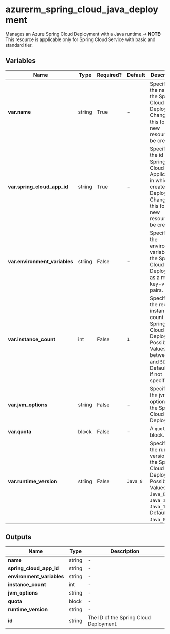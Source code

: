 # azurerm_spring_cloud_java_deployment

Manages an Azure Spring Cloud Deployment with a Java runtime.-> **NOTE:** This resource is applicable only for Spring Cloud Service with basic and standard tier.

## Variables

| Name | Type | Required? |  Default  |  Description |
| ---- | ---- | --------- |  ----------- | ----------- |
| **var.name** | string | True | -  |  Specifies the name of the Spring Cloud Deployment. Changing this forces a new resource to be created. | 
| **var.spring_cloud_app_id** | string | True | -  |  Specifies the id of the Spring Cloud Application in which to create the Deployment. Changing this forces a new resource to be created. | 
| **var.environment_variables** | string | False | -  |  Specifies the environment variables of the Spring Cloud Deployment as a map of key-value pairs. | 
| **var.instance_count** | int | False | `1`  |  Specifies the required instance count of the Spring Cloud Deployment. Possible Values are between `1` and `500`. Defaults to `1` if not specified. | 
| **var.jvm_options** | string | False | -  |  Specifies the jvm option of the Spring Cloud Deployment. | 
| **var.quota** | block | False | -  |  A `quota` block. | 
| **var.runtime_version** | string | False | `Java_8`  |  Specifies the runtime version of the Spring Cloud Deployment. Possible Values are `Java_8`, `Java_11` and `Java_17`. Defaults to `Java_8`. | 



## Outputs

| Name | Type | Description |
| ---- | ---- | --------- | 
| **name** | string  | - | 
| **spring_cloud_app_id** | string  | - | 
| **environment_variables** | string  | - | 
| **instance_count** | int  | - | 
| **jvm_options** | string  | - | 
| **quota** | block  | - | 
| **runtime_version** | string  | - | 
| **id** | string  | The ID of the Spring Cloud Deployment. | 